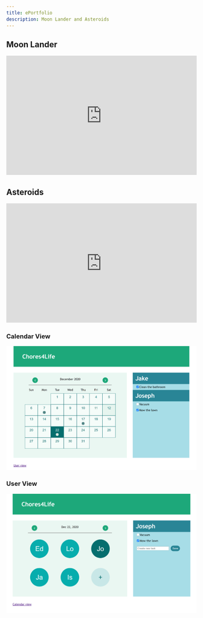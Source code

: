```yaml
---
title: ePortfolio
description: Moon Lander and Asteroids
---
```


## Moon Lander

<iframe width="100%" height="315" src="https://www.youtube.com/embed/4S6C239ms9Y" frameborder="0" allowfullscreen></iframe>

## Asteroids

<iframe width="100%" height="315" src="https://www.youtube.com/embed/v7Lh0hoqH3Q" frameborder="0" allowfullscreen></iframe>

### Calendar View
![](images/Chores4Life_Calendar.png)
### User View
![](images/Chores4Life_Users.png)
